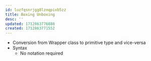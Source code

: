 ```yaml
---
id: luzfqsnrjgg8lznqpixb5zz
title: Boxing Unboxing
desc: ''
updated: 1712863776888
created: 1712863771552
---
```




- Conversion from Wrapper class to primitive type and vice-versa
- Syntax
  - No notation required